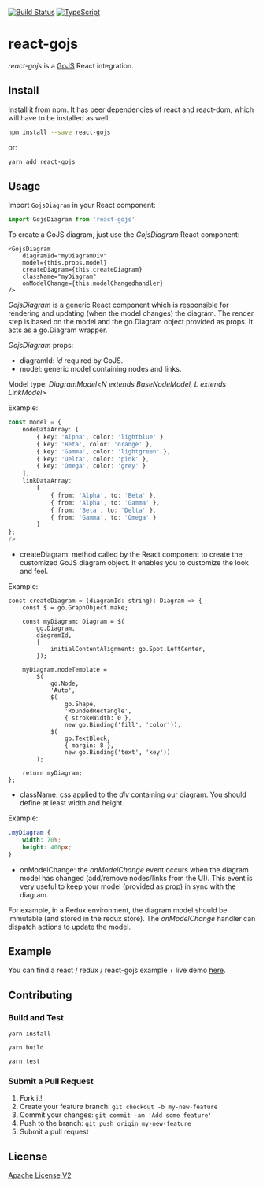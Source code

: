 [![Build Status](https://travis-ci.org/xcomponent/react-gojs.svg?branch=master)](https://travis-ci.org/xcomponent/react-gojs)
[![TypeScript](https://badges.frapsoft.com/typescript/love/typescript.png?v=101)](https://github.com/ellerbrock/typescript-badges/)

# react-gojs

*react-gojs* is a [GoJS](https://gojs.net/latest/index.html) React integration.


## Install

Install it from npm. It has peer dependencies of react and react-dom, which will have to be installed as well.

```bash
npm install --save react-gojs
```
or:
```bash
yarn add react-gojs
```

## Usage

Import `GojsDiagram` in your React component:

```javascript static
import GojsDiagram from 'react-gojs'
``` 

To create a GoJS diagram, just use the *GojsDiagram* React component:

```tsx
<GojsDiagram
    diagramId="myDiagramDiv"
    model={this.props.model}
    createDiagram={this.createDiagram}
    className="myDiagram"
    onModelChange={this.modelChangedhandler}
/>
```

*GojsDiagram* is a generic React component which is responsible for rendering and updating (when the model changes) the diagram. The render step is based on the model and the go.Diagram object provided as props. It acts as a go.Diagram wrapper.

*GojsDiagram* props:
- diagramId: *id* required by GoJS.
- model: generic model containing nodes and links. 

Model type: *DiagramModel<N extends BaseNodeModel, L extends LinkModel>*

Example:
```ts
const model = {
    nodeDataArray: [
        { key: 'Alpha', color: 'lightblue' },
        { key: 'Beta', color: 'orange' },
        { key: 'Gamma', color: 'lightgreen' },
        { key: 'Delta', color: 'pink' },
        { key: 'Omega', color: 'grey' }
    ],
    linkDataArray:
        [
            { from: 'Alpha', to: 'Beta' },
            { from: 'Alpha', to: 'Gamma' },
            { from: 'Beta', to: 'Delta' },
            { from: 'Gamma', to: 'Omega' }
        ]
};
/>
```
- createDiagram: method called by the React component to create the customized GoJS diagram object. It enables you to customize the look and feel.

Example:
```tsx
const createDiagram = (diagramId: string): Diagram => {
    const $ = go.GraphObject.make;

    const myDiagram: Diagram = $(
        go.Diagram,
        diagramId,
        {
            initialContentAlignment: go.Spot.LeftCenter,
        });

    myDiagram.nodeTemplate =
        $(
            go.Node,
            'Auto',
            $(
                go.Shape,
                'RoundedRectangle',
                { strokeWidth: 0 },
                new go.Binding('fill', 'color')),
            $(
                go.TextBlock,
                { margin: 8 },
                new go.Binding('text', 'key'))
        );

    return myDiagram;
};
```

- className: css applied to the *div* containing our diagram. You should define at least width and height.

Example:
```css
.myDiagram {
    width: 70%;
    height: 400px;
}
```

- onModelChange: the *onModelChange* event occurs when the diagram model has changed (add/remove nodes/links from the UI). This event is very useful to keep your model (provided as prop) in sync with the diagram. 

For example, in a Redux environment, the diagram model should be immutable (and stored in the redux store). The *onModelChange* handler can dispatch actions to update the model.

## Example

You can find a react / redux / react-gojs example + live demo [here](https://github.com/nicolaserny/react-gojs-example).

## Contributing

### Build and Test
```
yarn install
```
```
yarn build
```
```
yarn test
```
### Submit a Pull Request

1. Fork it!
2. Create your feature branch: `git checkout -b my-new-feature`
3. Commit your changes: `git commit -am 'Add some feature'`
4. Push to the branch: `git push origin my-new-feature`
5. Submit a pull request

## License

[Apache License V2](https://raw.githubusercontent.com/xcomponent/react-gojs/master/LICENSE)